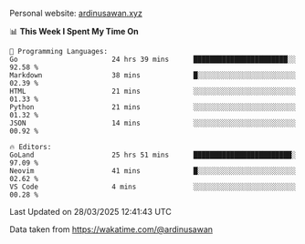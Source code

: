 Personal website: [ardinusawan.xyz](https://ardinusawan.xyz)

<!--START_SECTION:waka-->
📊 **This Week I Spent My Time On** 

```text
💬 Programming Languages: 
Go                       24 hrs 39 mins      ███████████████████████░░   92.58 % 
Markdown                 38 mins             █░░░░░░░░░░░░░░░░░░░░░░░░   02.39 % 
HTML                     21 mins             ░░░░░░░░░░░░░░░░░░░░░░░░░   01.33 % 
Python                   21 mins             ░░░░░░░░░░░░░░░░░░░░░░░░░   01.32 % 
JSON                     14 mins             ░░░░░░░░░░░░░░░░░░░░░░░░░   00.92 % 

🔥 Editors: 
GoLand                   25 hrs 51 mins      ████████████████████████░   97.09 % 
Neovim                   41 mins             █░░░░░░░░░░░░░░░░░░░░░░░░   02.62 % 
VS Code                  4 mins              ░░░░░░░░░░░░░░░░░░░░░░░░░   00.28 % 
```


 Last Updated on 28/03/2025 12:41:43 UTC
<!--END_SECTION:waka-->
Data taken from https://wakatime.com/@ardinusawan
